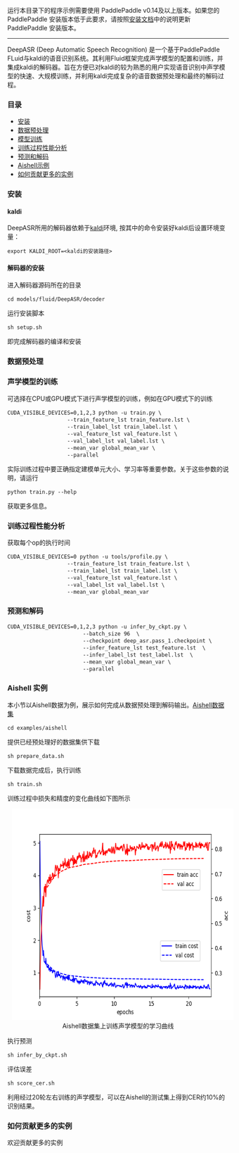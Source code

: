 运行本目录下的程序示例需要使用 PaddlePaddle v0.14及以上版本。如果您的 PaddlePaddle 安装版本低于此要求，请按照[安装文档](http://www.paddlepaddle.org/docs/develop/documentation/zh/build_and_install/pip_install_cn.html)中的说明更新 PaddlePaddle 安装版本。

---

DeepASR (Deep Automatic Speech Recognition) 是一个基于PaddlePaddle FLuid与kaldi的语音识别系统。其利用Fluid框架完成声学模型的配置和训练，并集成kaldi的解码器。旨在方便已对kaldi的较为熟悉的用户实现语音识别中声学模型的快速、大规模训练，并利用kaldi完成复杂的语音数据预处理和最终的解码过程。

### 目录
- [安装](#installation)
- [数据预处理](#data-reprocessing)
- [模型训练](#training)
- [训练过程性能分析](#perf-profiling)
- [预测和解码](#infer-decoding)
- [Aishell示例](#aishell-example)
- [如何贡献更多的实例](#how-to-contrib)

### 安装

#### kaldi
DeepASR所用的解码器依赖于[kaldi](https://github.com/kaldi-asr/kaldi)环境, 按其中的命令安装好kaldi后设置环境变量：

```shell
export KALDI_ROOT=<kaldi的安装路径>

```
#### 解码器的安装
进入解码器源码所在的目录

```shell
cd models/fluid/DeepASR/decoder
```
运行安装脚本

```shell
sh setup.sh
```
 即完成解码器的编译和安装

### 数据预处理

### 声学模型的训练

可选择在CPU或GPU模式下进行声学模型的训练，例如在GPU模式下的训练

```shell
CUDA_VISIBLE_DEVICES=0,1,2,3 python -u train.py \
                   --train_feature_lst train_feature.lst \
                   --train_label_lst train_label.lst \
                   --val_feature_lst val_feature.lst \
                   --val_label_lst val_label.lst \
                   --mean_var global_mean_var \
                   --parallel
```
实际训练过程中要正确指定建模单元大小、学习率等重要参数。关于这些参数的说明，请运行

```shell
python train.py --help
```
获取更多信息。

### 训练过程性能分析

获取每个op的执行时间

```shell
CUDA_VISIBLE_DEVICES=0 python -u tools/profile.py \
                   --train_feature_lst train_feature.lst \
                   --train_label_lst train_label.lst \
                   --val_feature_lst val_feature.lst \
                   --val_label_lst val_label.lst \
                   --mean_var global_mean_var
```


### 预测和解码

```
CUDA_VISIBLE_DEVICES=0,1,2,3 python -u infer_by_ckpt.py \
                        --batch_size 96  \
                        --checkpoint deep_asr.pass_1.checkpoint \
                        --infer_feature_lst test_feature.lst  \
                        --infer_label_lst test_label.lst  \
                        --mean_var global_mean_var \
                        --parallel
```

### Aishell 实例

本小节以Aishell数据为例，展示如何完成从数据预处理到解码输出。[Aishell数据集](http://www.aishelltech.com/kysjcp)
```
cd examples/aishell
```

提供已经预处理好的数据集供下载

```
sh prepare_data.sh
```

下载数据完成后，执行训练

```
sh train.sh
```

训练过程中损失和精度的变化曲线如下图所示

<p align="center">
<img src="images/learning_curve.png" height=480 width=640 hspace='10'/> <br />
Aishell数据集上训练声学模型的学习曲线
</p>

执行预测

```
sh infer_by_ckpt.sh
```

评估误差

```
sh score_cer.sh
```

利用经过20轮左右训练的声学模型，可以在Aishell的测试集上得到CER约10%的识别结果。



### 如何贡献更多的实例

欢迎贡献更多的实例
